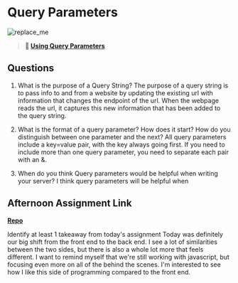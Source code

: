 # Query Parameters

![replace_me](https://codeworks.blob.core.windows.net/public/assets/img/illustrations/placeholder.svg)

> **📖 [Using Query Parameters](https://codeworksacademy.com/fs-student-guide/resources/wk5/01-Query-Parameters)**

## Questions

1. What is the purpose of a Query String?
The purpose of a query string is to pass info to and from a website by updating the existing url with information that changes the endpoint of the url. When the webpage reads the url, it captures this new information that has been added to the query string. 

2. What is the format of a query parameter? How does it start? How do you distinguish between one parameter and the next?
All query parameters include a key=value pair, with the key always going first. If you need to include more than one query parameter, you need to separate each pair with an &. 

3. When do you think Query parameters would be helpful when writing your server?
I think query parameters will be helpful when 

## Afternoon Assignment Link

**[Repo](https://github.com/JordanlDiaz/burger-shack)**

Identify at least 1 takeaway from today's assignment
Today was definitely our big shift from the front end to the back end. I see a lot of similarities between the two sides, but there is also a whole lot more that feels different. I want to remind myself that we're still working with javascript, but focusing even more on all of the behind the scenes. I'm interested to see how I like this side of programming compared to the front end. 
